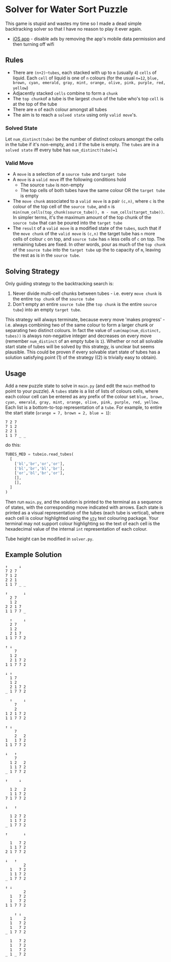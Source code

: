 # Solver for Water Sort Puzzle

This game is stupid and wastes my time so I made a dead simple backtracking solver so that I have no reason to play it ever again.

- [iOS app](https://apps.apple.com/us/app/water-sort-puzzle/id1514542157) - disable ads by removing the app's mobile data permission and then turning off wifi

## Rules
- There are `(n+2)`-`tubes`, each stacked with up to `m` (usually `4`) `cells` of liquid. Each `cell` of liquid is one of `n` colours (for the usual `n=12`, `blue, brown, cyan, emerald, gray, mint, orange, olive, pink, purple, red, yellow`)
- Adjacently stacked `cells` combine to form a `chunk`
- The `top chunk`of a tube is the largest `chunk` of the tube who's top `cell` is at the top of the tube
- There are `m` of each colour amongst all tubes
- The aim is to reach a `solved state` using only `valid move`'s.

### Solved State
Let `num_distinct(tube)` be the number of distinct colours amongst the cells in the tube if it's non-empty, and `1` if the tube is empty. The `tubes` are in a `solved state` iff every tube has `num_distinct(tube)=1`

### Valid Move
- A `move` is a selection of a `source tube` and `target tube`
- A `move` is a `valid move` iff the following conditions hold
  - The source `tube` is non-empty
  - The top cells of both tubes have the same colour OR the `target tube` is empty
- The `move chunk` associated to a `valid move` is a pair `(c,n)`, where `c` is the colour of the top cell of the `source tube`, and `n` is `min(num_cells(top_chunk(source_tube)), m - num_cells(target_tube))`. In simpler terms, it's the maximum amount of the top chunk of the `source tube` that can be poured into the `target tube`
- The `result` of a `valid move` is a modified state of the `tubes`, such that if the `move chunk` of the `valid move` is `(c,n)` the target tube has `n` more cells of colour `c` on top, and `source tube` has `n` less cells of `c` on top. The remaining tubes are fixed. In other words, pour as much of the `top chunk` of the `source tube` into the `target tube` up the to capacity of `m`, leaving the rest as is in the `source tube`.

## Solving Strategy

Only guiding strategy to the backtracking search is:
1. Never divide multi-cell chunks between tubes - i.e. every `move chunk` is the entire `top chunk` of the `source tube`
2. Don't empty an entire `source tube` (the `top chunk` is the entire `source tube`) into an empty `target tube`.

This strategy will always terminate, because every move 'makes progress' - i.e. always combining two of the same colour to form a larger chunk or separating two distinct colours. In fact the value of `sum(map(num_distinct, tubes))` is always non-negative integer and decreases on every move (remember `num_distinct` of an empty tube is `1`). Whether or not all solvable start state of tubes will be solved by this strategy, is unclear but seems plausible. This could be proven if every solvable start state of tubes has a solution satisfying point (1) of the strategy ((2) is trivially easy to obtain).

## Usage

Add a new puzzle state to solve in `main.py` (and edit the `main` method to point to your puzzle). A `tubes` state is a list of lists of colours cells, where each colour cell can be entered as any prefix of the colour set `blue, brown, cyan, emerald, gray, mint, orange, olive, pink, purple, red, yellow`. Each list is a bottom-to-top representation of a `tube`. For example, to entire the start state (`orange = 7, brown = 2, blue = 1`):
```
7 2 7    
7 1 2    
2 2 1    
1 1 7 _ _
```
do this:
```python
TUBES_MED = tubeio.read_tubes(
  [
    ['bl','br','or','or'],
    ['bl','br','bl','br'],
    ['or','bl','br','or'],
    [],
    [],
  ]
)
```
Then run `main.py`, and the solution is printed to the terminal as a sequence of states, with the corresponding move indicated with arrows. Each state is printed as a visual representation of the tubes (each tube is vertical), where each cell is colour highlighted using the [`sty`](https://sty.mewo.dev) text colouring package. Your terminal may not support colour highlighting so the text of each cell is the hexadecimal value of the internal `int` representation of each colour.

Tube height can be modified in `solver.py`.

## Example Solution
```
↑     ↓
7 2 7
7 1 2
2 2 1
1 1 7 _ _

↑       ↓
  2 7
  1 2
2 2 1 7
1 1 7 7 _

  ↑     ↓
  2 7
  1 2
  2 1 7
1 1 7 7 2

↑ ↓
    7
  1 2
  2 1 7 2
1 1 7 7 2

↓ ↑
  1 7
  1 2
  2 1 7 2
_ 1 7 7 2

  ↑     ↓
    7
    2
1 2 1 7 2
1 1 7 7 2

↑ ↓
    7
    2   2
1   1 7 2
1 1 7 7 2

↓   ↑
    7
  1 2   2
  1 1 7 2
_ 1 7 7 2

↑     ↓

  1 2   2
  1 1 7 2
7 1 7 7 2

↓   ↑

  1 2 7 2
  1 1 7 2
_ 1 7 7 2

↑       ↓

  1   7 2
  1 1 7 2
2 1 7 7 2

↓   ↑
        2
  1   7 2
  1 1 7 2
_ 1 7 7 2

↑ ↓
        2
  1   7 2
  1   7 2
1 1 7 7 2

    ↑ ↓
  1     2
  1   7 2
  1   7 2
_ 1 7 7 2

  1   7 2
  1   7 2
  1   7 2
_ 1 _ 7 2
```
